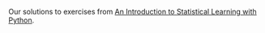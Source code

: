 Our solutions to exercises from [An Introduction to Statistical Learning with Python](https://www.statlearning.com/).
